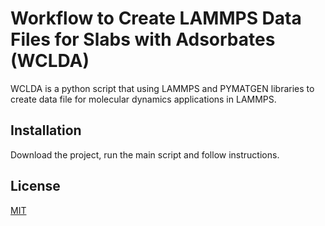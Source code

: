 # Workflow to Create LAMMPS Data Files for Slabs with Adsorbates (WCLDA)

WCLDA is a python script that using LAMMPS and PYMATGEN libraries to create data file for molecular dynamics applications in LAMMPS.

## Installation

Download the project, run the main script and follow instructions.

## License
[MIT](https://choosealicense.com/licenses/mit/)
